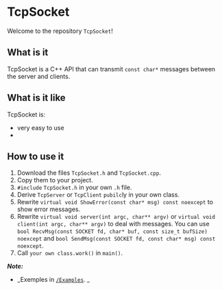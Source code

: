 # TcpSocket
Welcome to the repository `TcpSocket`! 
## What is it
TcpSocket is a C++ API that can transmit `const char*` messages between the server and clients.
## What is it like
TcpSocket is:
+ very easy to use
+ 
## How to use it
1. Download the files `TcpSocket.h` and `TcpSocket.cpp`. 
2. Copy them to your project. 
3. `#include` `TcpSocket.h` in your own `.h` file. 
4. Derive `TcpServer` or `TcpClient` `pubilc`ly in your own class. 
5. Rewrite `virtual void ShowError(const char* msg) const noexcept` to show error messages. 
6. Rewrite `virtual void server(int argc, char** argv)` or `virtual void client(int argc, char** argv)` to deal with messages. You can use `bool RecvMsg(const SOCKET fd, char* buf, const size_t bufSize) noexcept` and `bool SendMsg(const SOCKET fd, const char* msg) const noexcept`. 
7. Call `your own class.work()` in `main()`. 
  
  
_**Note:**_  
+ _Exemples in [`/Examples`](https://github.com/U-235238/TcpSocket/tree/1.0-Beta/Examples). _
